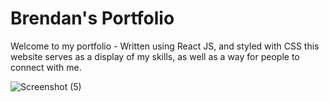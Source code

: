 # Brendan's Portfolio

Welcome to my portfolio - Written using React JS, and styled with CSS this
website serves as a display of my skills, as well as a way for people to 
connect with me. 

![Screenshot (5)](https://github.com/Brendan302002/brendan-portfolio/assets/113969780/33778a52-db61-4ddb-b1a5-5a0ca91fe944)

